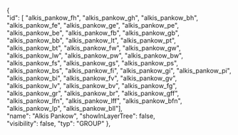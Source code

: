  {   
		"id": [ "alkis_pankow_fh", "alkis_pankow_gh", "alkis_pankow_bh", "alkis_pankow_fe", "alkis_pankow_ge", "alkis_pankow_pe", "alkis_pankow_be", "alkis_pankow_fb", "alkis_pankow_gb", "alkis_pankow_bb", "alkis_pankow_lt", "alkis_pankow_pt", "alkis_pankow_bt", "alkis_pankow_fw", "alkis_pankow_gw", "alkis_pankow_lw", "alkis_pankow_pw", "alkis_pankow_bw", "alkis_pankow_fs", "alkis_pankow_gs", "alkis_pankow_ps", "alkis_pankow_bs", "alkis_pankow_fi", "alkis_pankow_gi", "alkis_pankow_pi", "alkis_pankow_bi", "alkis_pankow_fv", "alkis_pankow_gv", "alkis_pankow_lv", "alkis_pankow_bv", "alkis_pankow_fg", "alkis_pankow_gr", "alkis_pankow_br", "alkis_pankow_gff", "alkis_pankow_lfn", "alkis_pankow_lff", "alkis_pankow_bfn", "alkis_pankow_lp", "alkis_pankow_bll"],       
                "name": "Alkis Pankow",
		"showInLayerTree": false,		
                "visibility": false,
                "typ": "GROUP"
            },
